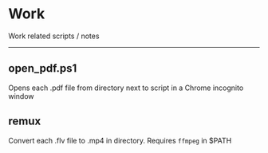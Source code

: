 # Work

Work related scripts / notes

---

## open_pdf.ps1

Opens each .pdf file from directory next to script in a Chrome incognito window

## remux

Convert each .flv file to .mp4 in directory. Requires `ffmpeg` in $PATH